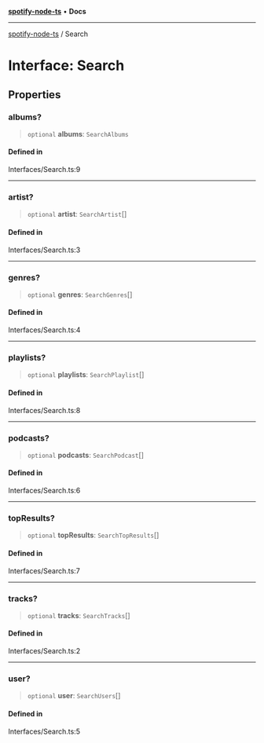 [**spotify-node-ts**](../README.md) • **Docs**

***

[spotify-node-ts](../README.md) / Search

# Interface: Search

## Properties

### albums?

> `optional` **albums**: `SearchAlbums`

#### Defined in

Interfaces/Search.ts:9

***

### artist?

> `optional` **artist**: `SearchArtist`[]

#### Defined in

Interfaces/Search.ts:3

***

### genres?

> `optional` **genres**: `SearchGenres`[]

#### Defined in

Interfaces/Search.ts:4

***

### playlists?

> `optional` **playlists**: `SearchPlaylist`[]

#### Defined in

Interfaces/Search.ts:8

***

### podcasts?

> `optional` **podcasts**: `SearchPodcast`[]

#### Defined in

Interfaces/Search.ts:6

***

### topResults?

> `optional` **topResults**: `SearchTopResults`[]

#### Defined in

Interfaces/Search.ts:7

***

### tracks?

> `optional` **tracks**: `SearchTracks`[]

#### Defined in

Interfaces/Search.ts:2

***

### user?

> `optional` **user**: `SearchUsers`[]

#### Defined in

Interfaces/Search.ts:5

